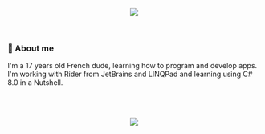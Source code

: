 <p align=center>
  <href a="https://github.com/JustAeris">
    <img src="https://i.imgur.com/Ht0TsmS.gif">
  <href/>
</p>
<br/>

### 🤔 About me
<p>I'm a 17 years old French dude, learning how to program and develop apps.<br/>
I'm working with Rider from JetBrains and LINQPad and learning using C# 8.0 in a Nutshell.</p>
<br/>
<br/>
<p align=center>
  <img src="https://i.imgur.com/uoeCshu.gif">
</p>
